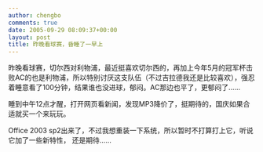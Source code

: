 ```yaml
---
author: chengbo
comments: true
date: 2005-09-29 08:09:37+00:00
layout: post
title: 昨晚看球赛，昏睡了一早上
---
```


昨晚看球赛，切尔西对利物浦，最近挺喜欢切尔西的，再加上今年5月的冠军杯击败AC的也是利物浦，所以特别讨厌这支队伍（不过吉拉德我还是比较喜欢），强忍着睡意看了100分钟，结果谁也没进球，郁闷。AC那边也平了，更郁闷了……

睡到中午12点才醒，打开网页看新闻，发现MP3降价了，挺期待的，国庆如果合适就买一个来玩玩。

Office 2003 sp2出来了，不过我想重装一下系统，所以暂时不打算打上它，听说它加了一些新特性， 还是期待……
